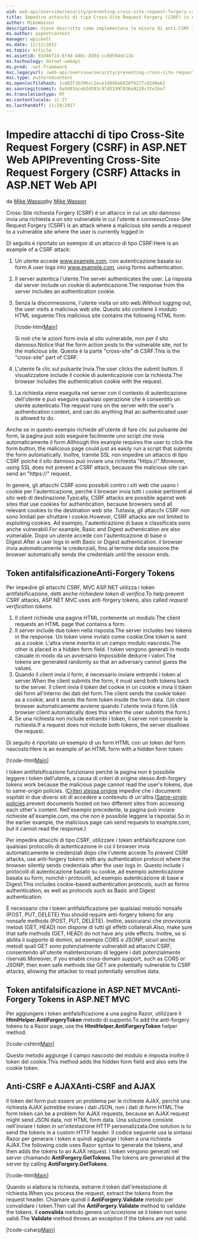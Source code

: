 ```yaml
---
uid: web-api/overview/security/preventing-cross-site-request-forgery-csrf-attacks
title: Impedire attacchi di tipo Cross-Site Request Forgery (CSRF) in ASP.NET Web API | Documenti Microsoft
author: MikeWasson
description: Viene descritto come implementare le misure di anti-CSRF in ASP.NET Web API e l'attacco forgery (CSRF) richiesta tra siti.
ms.author: aspnetcontent
manager: wpickett
ms.date: 12/12/2012
ms.topic: article
ms.assetid: 81d46f14-8f48-4d8c-830d-cc8d594dc11b
ms.technology: dotnet-webapi
ms.prod: .net-framework
msc.legacyurl: /web-api/overview/security/preventing-cross-site-request-forgery-csrf-attacks
msc.type: authoredcontent
ms.openlocfilehash: 1cd03f3b396cc2ece1d8dbe6820f6277c02d8e62
ms.sourcegitcommit: 9a9483aceb34591c97451997036a9120c3fe2baf
ms.translationtype: MT
ms.contentlocale: it-IT
ms.lasthandoff: 11/10/2017
---
```

<a name="preventing-cross-site-request-forgery-csrf-attacks-in-aspnet-web-api"></a><span data-ttu-id="51074-103">Impedire attacchi di tipo Cross-Site Request Forgery (CSRF) in ASP.NET Web API</span><span class="sxs-lookup"><span data-stu-id="51074-103">Preventing Cross-Site Request Forgery (CSRF) Attacks in ASP.NET Web API</span></span>
====================
<span data-ttu-id="51074-104">da [Mike Wasson](https://github.com/MikeWasson)</span><span class="sxs-lookup"><span data-stu-id="51074-104">by [Mike Wasson](https://github.com/MikeWasson)</span></span>

<span data-ttu-id="51074-105">Cross-Site richiesta Forgery (CSRF) è un attacco in cui un sito dannoso invia una richiesta a un sito vulnerabile in cui l'utente è connesso</span><span class="sxs-lookup"><span data-stu-id="51074-105">Cross-Site Request Forgery (CSRF) is an attack where a malicious site sends a request to a vulnerable site where the user is currently logged in</span></span>

<span data-ttu-id="51074-106">Di seguito è riportato un esempio di un attacco di tipo CSRF:</span><span class="sxs-lookup"><span data-stu-id="51074-106">Here is an example of a CSRF attack:</span></span>

1. <span data-ttu-id="51074-107">Un utente accede www.example.com, con autenticazione basata su form.</span><span class="sxs-lookup"><span data-stu-id="51074-107">A user logs into www.example.com, using forms authentication.</span></span>
2. <span data-ttu-id="51074-108">Il server autentica l'utente.</span><span class="sxs-lookup"><span data-stu-id="51074-108">The server authenticates the user.</span></span> <span data-ttu-id="51074-109">La risposta dal server include un cookie di autenticazione.</span><span class="sxs-lookup"><span data-stu-id="51074-109">The response from the server includes an authentication cookie.</span></span>
3. <span data-ttu-id="51074-110">Senza la disconnessione, l'utente visita un sito web.</span><span class="sxs-lookup"><span data-stu-id="51074-110">Without logging out, the user visits a malicious web site.</span></span> <span data-ttu-id="51074-111">Questo sito contiene il modulo HTML seguente:</span><span class="sxs-lookup"><span data-stu-id="51074-111">This malicious site contains the following HTML form:</span></span> 

    [!code-html[Main](preventing-cross-site-request-forgery-csrf-attacks/samples/sample1.html)]

    <span data-ttu-id="51074-112">Si noti che le azioni form invia al sito vulnerabile, non per il sito dannoso.</span><span class="sxs-lookup"><span data-stu-id="51074-112">Notice that the form action posts to the vulnerable site, not to the malicious site.</span></span> <span data-ttu-id="51074-113">Questa è la parte "cross-site" di CSRF.</span><span class="sxs-lookup"><span data-stu-id="51074-113">This is the "cross-site" part of CSRF.</span></span>
4. <span data-ttu-id="51074-114">L'utente fa clic sul pulsante Invia.</span><span class="sxs-lookup"><span data-stu-id="51074-114">The user clicks the submit button.</span></span> <span data-ttu-id="51074-115">Il visualizzatore include il cookie di autenticazione con la richiesta.</span><span class="sxs-lookup"><span data-stu-id="51074-115">The browser includes the authentication cookie with the request.</span></span>
5. <span data-ttu-id="51074-116">La richiesta viene eseguita nel server con il contesto di autenticazione dell'utente e può eseguire qualsiasi operazione che è consentito un utente autenticato.</span><span class="sxs-lookup"><span data-stu-id="51074-116">The request runs on the server with the user's authentication context, and can do anything that an authenticated user is allowed to do.</span></span>

<span data-ttu-id="51074-117">Anche se in questo esempio richiede all'utente di fare clic sul pulsante del form, la pagina può solo eseguire facilmente uno script che invia automaticamente il form.</span><span class="sxs-lookup"><span data-stu-id="51074-117">Although this example requires the user to click the form button, the malicious page could just as easily run a script that submits the form automatically.</span></span> <span data-ttu-id="51074-118">Inoltre, tramite SSL non impedire un attacco di tipo CSRF poiché il sito dannoso può inviare una richiesta "https://".</span><span class="sxs-lookup"><span data-stu-id="51074-118">Moreover, using SSL does not prevent a CSRF attack, because the malicious site can send an "https://" request.</span></span>

<span data-ttu-id="51074-119">In genere, gli attacchi CSRF sono possibili contro i siti web che usano i cookie per l'autenticazione, perché il browser invia tutti i cookie pertinenti al sito web di destinazione.</span><span class="sxs-lookup"><span data-stu-id="51074-119">Typically, CSRF attacks are possible against web sites that use cookies for authentication, because browsers send all relevant cookies to the destination web site.</span></span> <span data-ttu-id="51074-120">Tuttavia, gli attacchi CSRF non sono limitati per sfruttare i cookie.</span><span class="sxs-lookup"><span data-stu-id="51074-120">However, CSRF attacks are not limited to exploiting cookies.</span></span> <span data-ttu-id="51074-121">Ad esempio, l'autenticazione di base e classificata sono anche vulnerabili.</span><span class="sxs-lookup"><span data-stu-id="51074-121">For example, Basic and Digest authentication are also vulnerable.</span></span> <span data-ttu-id="51074-122">Dopo un utente accede con l'autenticazione di base o Digest.</span><span class="sxs-lookup"><span data-stu-id="51074-122">After a user logs in with Basic or Digest authentication.</span></span> <span data-ttu-id="51074-123">il browser invia automaticamente le credenziali, fino al termine della sessione.</span><span class="sxs-lookup"><span data-stu-id="51074-123">the browser automatically sends the credentials until the session ends.</span></span>

## <a name="anti-forgery-tokens"></a><span data-ttu-id="51074-124">Token antifalsificazione</span><span class="sxs-lookup"><span data-stu-id="51074-124">Anti-Forgery Tokens</span></span>

<span data-ttu-id="51074-125">Per impedire gli attacchi CSRF, MVC ASP.NET utilizza i token antifalsificazione, detti anche *richiedere token di verifica*.</span><span class="sxs-lookup"><span data-stu-id="51074-125">To help prevent CSRF attacks, ASP.NET MVC uses anti-forgery tokens, also called *request verification tokens*.</span></span>

1. <span data-ttu-id="51074-126">Il client richiede una pagina HTML contenente un modulo.</span><span class="sxs-lookup"><span data-stu-id="51074-126">The client requests an HTML page that contains a form.</span></span>
2. <span data-ttu-id="51074-127">Il server include due token nella risposta.</span><span class="sxs-lookup"><span data-stu-id="51074-127">The server includes two tokens in the response.</span></span> <span data-ttu-id="51074-128">Un token viene inviato come cookie.</span><span class="sxs-lookup"><span data-stu-id="51074-128">One token is sent as a cookie.</span></span> <span data-ttu-id="51074-129">L'altra viene inserita in un campo modulo nascosto.</span><span class="sxs-lookup"><span data-stu-id="51074-129">The other is placed in a hidden form field.</span></span> <span data-ttu-id="51074-130">I token vengono generati in modo casuale in modo da un avversario Impossibile dedurre i valori.</span><span class="sxs-lookup"><span data-stu-id="51074-130">The tokens are generated randomly so that an adversary cannot guess the values.</span></span>
3. <span data-ttu-id="51074-131">Quando il client invia il form, è necessario inviare entrambi i token al server.</span><span class="sxs-lookup"><span data-stu-id="51074-131">When the client submits the form, it must send both tokens back to the server.</span></span> <span data-ttu-id="51074-132">Il client invia il token del cookie in un cookie e invia il token del form all'interno dei dati del form.</span><span class="sxs-lookup"><span data-stu-id="51074-132">The client sends the cookie token as a cookie, and it sends the form token inside the form data.</span></span> <span data-ttu-id="51074-133">(Un client browser automaticamente avviene quando l'utente invia il form.)</span><span class="sxs-lookup"><span data-stu-id="51074-133">(A browser client automatically does this when the user submits the form.)</span></span>
4. <span data-ttu-id="51074-134">Se una richiesta non include entrambi i token, il server non consente la richiesta.</span><span class="sxs-lookup"><span data-stu-id="51074-134">If a request does not include both tokens, the server disallows the request.</span></span>

<span data-ttu-id="51074-135">Di seguito è riportato un esempio di un form HTML con un token del form nascosto:</span><span class="sxs-lookup"><span data-stu-id="51074-135">Here is an example of an HTML form with a hidden form token:</span></span>

[!code-html[Main](preventing-cross-site-request-forgery-csrf-attacks/samples/sample2.html)]

<span data-ttu-id="51074-136">I token antifalsificazione funzionano perché la pagina non è possibile leggere i token dell'utente, a causa di criteri di origine stesso.</span><span class="sxs-lookup"><span data-stu-id="51074-136">Anti-forgery tokens work because the malicious page cannot read the user's tokens, due to same-origin policies.</span></span> <span data-ttu-id="51074-137">([Criteri stessa origine](http://www.w3.org/Security/wiki/Same_Origin_Policy) impedire che i documenti ospitati in due diversi siti di accedere a contenuto di un'altra.</span><span class="sxs-lookup"><span data-stu-id="51074-137">([Same-origin policies](http://www.w3.org/Security/wiki/Same_Origin_Policy) prevent documents hosted on two different sites from accessing each other's content.</span></span> <span data-ttu-id="51074-138">Nell'esempio precedente, la pagina può inviare richieste all'example.com, ma che non è possibile leggere la risposta).</span><span class="sxs-lookup"><span data-stu-id="51074-138">So in the earlier example, the malicious page can send requests to example.com, but it cannot read the response.)</span></span>

<span data-ttu-id="51074-139">Per impedire attacchi di tipo CSRF, utilizzare i token antifalsificazione con qualsiasi protocollo di autenticazione in cui il browser invia automaticamente le credenziali dopo che l'utente accede.</span><span class="sxs-lookup"><span data-stu-id="51074-139">To prevent CSRF attacks, use anti-forgery tokens with any authentication protocol where the browser silently sends credentials after the user logs in.</span></span> <span data-ttu-id="51074-140">Questo include i protocolli di autenticazione basato su cookie, ad esempio autenticazione basata su form, nonché i protocolli, ad esempio autenticazione di base e Digest.</span><span class="sxs-lookup"><span data-stu-id="51074-140">This includes cookie-based authentication protocols, such as forms authentication, as well as protocols such as Basic and Digest authentication.</span></span>

<span data-ttu-id="51074-141">È necessario che i token antifalsificazione per qualsiasi metodo nonsafe (POST, PUT, DELETE).</span><span class="sxs-lookup"><span data-stu-id="51074-141">You should require anti-forgery tokens for any nonsafe methods (POST, PUT, DELETE).</span></span> <span data-ttu-id="51074-142">Inoltre, assicurarsi che provvisoria metodi (GET, HEAD) non dispone di tutti gli effetti collaterali.</span><span class="sxs-lookup"><span data-stu-id="51074-142">Also, make sure that safe methods (GET, HEAD) do not have any side effects.</span></span> <span data-ttu-id="51074-143">Inoltre, se si abilita il supporto di domini, ad esempio CORS o JSONP, sicuri anche metodi quali GET sono potenzialmente vulnerabili ad attacchi CSRF, consentendo all'utente malintenzionato di leggere i dati potenzialmente riservati.</span><span class="sxs-lookup"><span data-stu-id="51074-143">Moreover, if you enable cross-domain support, such as CORS or JSONP, then even safe methods like GET are potentially vulnerable to CSRF attacks, allowing the attacker to read potentially sensitive data.</span></span>

## <a name="anti-forgery-tokens-in-aspnet-mvc"></a><span data-ttu-id="51074-144">Token antifalsificazione in ASP.NET MVC</span><span class="sxs-lookup"><span data-stu-id="51074-144">Anti-Forgery Tokens in ASP.NET MVC</span></span>

<span data-ttu-id="51074-145">Per aggiungere i token antifalsificazione a una pagina Razor, utilizzare il **HtmlHelper.AntiForgeryToken** metodo di supporto:</span><span class="sxs-lookup"><span data-stu-id="51074-145">To add the anti-forgery tokens to a Razor page, use the **HtmlHelper.AntiForgeryToken** helper method:</span></span>

[!code-cshtml[Main](preventing-cross-site-request-forgery-csrf-attacks/samples/sample3.cshtml)]

<span data-ttu-id="51074-146">Questo metodo aggiunge il campo nascosto del modulo e imposta inoltre il token del cookie.</span><span class="sxs-lookup"><span data-stu-id="51074-146">This method adds the hidden form field and also sets the cookie token.</span></span>

## <a name="anti-csrf-and-ajax"></a><span data-ttu-id="51074-147">Anti-CSRF e AJAX</span><span class="sxs-lookup"><span data-stu-id="51074-147">Anti-CSRF and AJAX</span></span>

<span data-ttu-id="51074-148">Il token del form può essere un problema per le richieste AJAX, perché una richiesta AJAX potrebbe inviare i dati JSON, non i dati di form HTML.</span><span class="sxs-lookup"><span data-stu-id="51074-148">The form token can be a problem for AJAX requests, because an AJAX request might send JSON data, not HTML form data.</span></span> <span data-ttu-id="51074-149">Una soluzione consiste nell'inviare i token in un'intestazione HTTP personalizzata.</span><span class="sxs-lookup"><span data-stu-id="51074-149">One solution is to send the tokens in a custom HTTP header.</span></span> <span data-ttu-id="51074-150">Il codice seguente usa la sintassi Razor per generare i token e quindi aggiunge i token a una richiesta AJAX.</span><span class="sxs-lookup"><span data-stu-id="51074-150">The following code uses Razor syntax to generate the tokens, and then adds the tokens to an AJAX request.</span></span> <span data-ttu-id="51074-151">I token vengono generati nel server chiamando **AntiForgery.GetTokens**.</span><span class="sxs-lookup"><span data-stu-id="51074-151">The tokens are generated at the server by calling **AntiForgery.GetTokens**.</span></span>

[!code-html[Main](preventing-cross-site-request-forgery-csrf-attacks/samples/sample4.html)]

<span data-ttu-id="51074-152">Quando si elabora la richiesta, estrarre il token dall'intestazione di richiesta.</span><span class="sxs-lookup"><span data-stu-id="51074-152">When you process the request, extract the tokens from the request header.</span></span> <span data-ttu-id="51074-153">Chiamare quindi il **AntiForgery.Validate** metodo per convalidare i token.</span><span class="sxs-lookup"><span data-stu-id="51074-153">Then call the **AntiForgery.Validate** method to validate the tokens.</span></span> <span data-ttu-id="51074-154">Il **convalida** metodo genera un'eccezione se il token non sono validi.</span><span class="sxs-lookup"><span data-stu-id="51074-154">The **Validate** method throws an exception if the tokens are not valid.</span></span>

[!code-csharp[Main](preventing-cross-site-request-forgery-csrf-attacks/samples/sample5.cs)]
